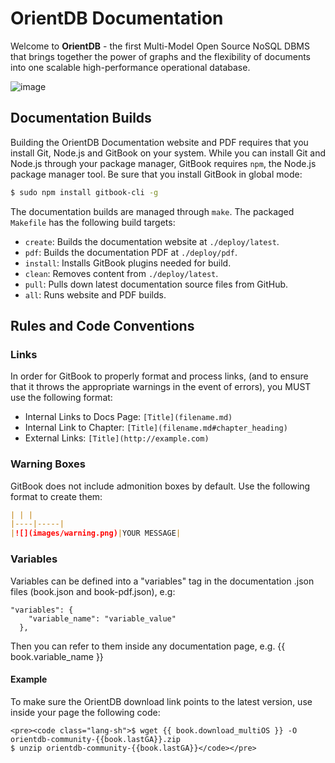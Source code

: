 # OrientDB Documentation

Welcome to **OrientDB** - the first Multi-Model Open Source NoSQL DBMS that brings together the power of graphs and the flexibility of documents into one scalable high-performance operational database.

![image](http://www.orientdb.com/images/orientdb_logo_mid.png)

## Documentation Builds

Building the OrientDB Documentation website and PDF requires that you install Git, Node.js and GitBook on your system.  While you can install Git and Node.js through your package manager, GitBook requires `npm`, the Node.js package manager tool.  Be sure that you install GitBook in global mode:

```sh
$ sudo npm install gitbook-cli -g
```

The documentation builds are managed through `make`.  The packaged `Makefile` has the following build targets:

- `create`: Builds the documentation website at `./deploy/latest`.
- `pdf`: Builds the documentation PDF at `./deploy/pdf`.
- `install`: Installs GitBook plugins needed for build.
- `clean`: Removes content from `./deploy/latest`.
- `pull`: Pulls down latest documentation source files from GitHub.
- `all`: Runs website and PDF builds.


## Rules and Code Conventions

### Links

In order for GitBook to properly format and process links, (and to ensure that it throws the appropriate warnings in the event of errors), you MUST use the following format:

- Internal Links to Docs Page: `[Title](filename.md)`
- Internal Link to Chapter: `[Title](filename.md#chapter_heading)`
- External Links: `[Title](http://example.com)`

### Warning Boxes

GitBook does not include admonition boxes by default.  Use the following format to create them:

```markdown
| | |
|----|-----|
|![](images/warning.png)|YOUR MESSAGE|
```


### Variables

Variables can be defined into a "variables" tag in the documentation .json files (book.json and book-pdf.json), e.g:

```
"variables": {
    "variable_name": "variable_value"
  },
```

Then you can refer to them inside any documentation page, e.g. {{ book.variable_name }}


#### Example

To make sure the OrientDB download link points to the latest version, use inside your page the following code:

```
<pre><code class="lang-sh">$ wget {{ book.download_multiOS }} -O orientdb-community-{{book.lastGA}}.zip
$ unzip orientdb-community-{{book.lastGA}}</code></pre>
```








